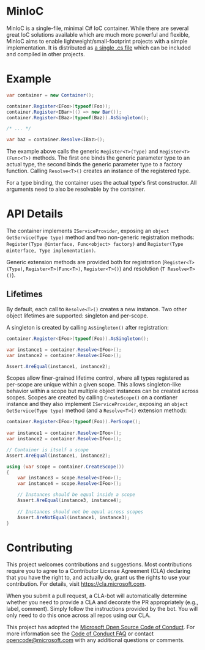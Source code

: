 # MinIoC

MinIoC is a single-file, minimal C# IoC container. While there are several great IoC solutions available which are much more powerful and flexible, MinIoC aims to enable lightweight/small-footprint projects with a simple implementation. It is distributed as [a single .cs file](https://raw.githubusercontent.com/Microsoft/MinIoC/master/Container.cs) which can be included and compiled in other projects.

# Example

```c#
var container = new Container();

container.Register<IFoo>(typeof(Foo));
container.Register<IBar>(() => new Bar());
container.Register<IBaz>(typeof(Baz)).AsSingleton();

/* ... */

var baz = container.Resolve<IBaz>();
```

The example above calls the generic `Register<T>(Type)` and `Register<T>(Func<T>)` methods. The first one binds the generic parameter type to an actual type, the second binds the generic parameter type to a factory function. Calling `Resolve<T>()` creates an instance of the registered type.

For a type binding, the container uses the actual type's first constructor. All arguments need to also be resolvable by the container.

# API Details

The container implements `IServiceProvider`, exposing an `object GetService(Type type)` method and two non-generic registration methods: `Register(Type @interface, Func<object> factory)` and `Register(Type @interface, Type implementation)`.

Generic extension methods are provided both for registration (`Register<T>(Type)`, `Register<T>(Func<T>)`, `Register<T>()`) and resolution (`T Resolve<T>()`).

## Lifetimes

By default, each call to `Resolve<T>()` creates a new instance. Two other object lifetimes are supported: singleton and per-scope.

A singleton is created by calling `AsSingleton()` after registration:

```csharp
container.Register<IFoo>(typeof(Foo)).AsSingleton();

var instance1 = container.Resolve<IFoo>();
var instance2 = container.Resolve<IFoo>();

Assert.AreEqual(instance1, instance2);
```

Scopes allow finer-grained lifetime control, where all types registered as per-scope are unique within a given scope. This allows singleton-like behavior within a scope but multiple object instances can be created across scopes. Scopes are created by calling `CreateScope()` on a contianer instance and they also implement `IServiceProvider`, exposing an `object GetService(Type type)` method (and a `Resolve<T>()` extension method): 

```csharp
container.Register<IFoo>(typeof(Foo)).PerScope();
  
var instance1 = container.Resolve<IFoo>();
var instance2 = container.Resolve<IFoo>();

// Container is itself a scope
Assert.AreEqual(instance1, instance2);

using (var scope = container.CreateScope())
{
    var instance3 = scope.Resolve<IFoo>();
    var instance4 = scope.Resolve<IFoo>();

    // Instances should be equal inside a scope
    Assert.AreEqual(instance3, instance4);
    
    // Instances should not be equal across scopes
    Assert.AreNotEqual(instance1, instance3);
}
```

# Contributing

This project welcomes contributions and suggestions.  Most contributions require you to agree to a
Contributor License Agreement (CLA) declaring that you have the right to, and actually do, grant us
the rights to use your contribution. For details, visit https://cla.microsoft.com.

When you submit a pull request, a CLA-bot will automatically determine whether you need to provide
a CLA and decorate the PR appropriately (e.g., label, comment). Simply follow the instructions
provided by the bot. You will only need to do this once across all repos using our CLA.

This project has adopted the [Microsoft Open Source Code of Conduct](https://opensource.microsoft.com/codeofconduct/).
For more information see the [Code of Conduct FAQ](https://opensource.microsoft.com/codeofconduct/faq/) or
contact [opencode@microsoft.com](mailto:opencode@microsoft.com) with any additional questions or comments.
